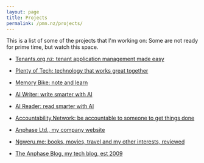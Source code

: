 ```yaml
---
layout: page
title: Projects
permalink: /pmn.nz/projects/
---
```


This is a list of some of the projects that I'm working on:
Some are not ready for prime time, but watch this space.

* [Tenants.org.nz: tenant application management made easy](https://tenants.org.nz)
* [Plenty of Tech: technology that works great together](https://plentyof.tech)
* [Memory Bike: note and learn](https://memory.bike)
* [AI Writer: write smarter with AI](https://aiwriter.xyz)
* [AI Reader: read smarter with AI](https://aireader.xyz)
* [Accountability.Network: be accountable to someone to get things done](https://accountability.network)

* [Anphase Ltd., my company website](https://anphase.co.nz)
* [Ngweru.me: books, movies, travel and my other interests, reviewed](https://ngweru.me)
* [The Anphase Blog, my tech blog, est 2009](https://anphase.com)
